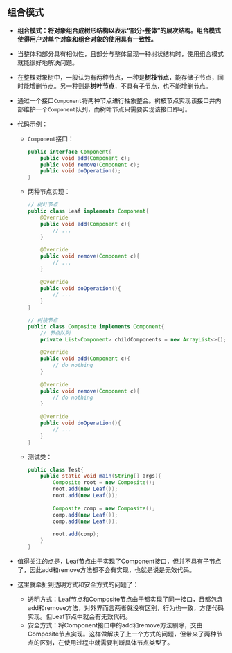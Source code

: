 ## 组合模式

- **组合模式：将对象组合成树形结构以表示“部分-整体”的层次结构。组合模式使得用户对单个对象和组合对象的使用具有一致性。**


- 当整体和部分具有相似性，且部分与整体呈现一种树状结构时，使用组合模式就能很好地解决问题。

- 在整棵对象树中，一般认为有两种节点，一种是**树枝节点**，能存储子节点，同时能增删节点。另一种则是**树叶节点**，不具有子节点，也不能增删节点。

- 通过一个接口`Component`将两种节点进行抽象整合。树枝节点实现该接口并内部维护一个`Component`队列，而树叶节点只需要实现该接口即可。

- 代码示例：

  - `Component`接口：

    ```java
    public interface Component{
        public void add(Component c);
        public void remove(Component c);
        public void doOperation();
    }
    ```

  - 两种节点实现：

    ```java
    // 树叶节点
    public class Leaf implements Component{
        @Override
        public void add(Component c){
            // ...
        }
        
        @Override
        public void remove(Component c){
            // ...
        }
        
        @Override
        public void doOperation(){
            // ...
        }
    }
    
    // 树枝节点
    public class Composite implements Component{
        // 节点队列
        private List<Component> childComponents = new ArrayList<>();
        
        @Override
        public void add(Component c){
            // do nothing
        }
        
        @Override
        public void remove(Component c){
            // do nothing
        }
        
        @Override
        public void doOperation(){
            // ...
        }
    }
    ```

  - 测试类：

    ```java
    public class Test{
        public static void main(String[] args){
            Composite root = new Composite();
            root.add(new Leaf());
            root.add(new Leaf());
            
            Composite comp = new Composite();
            comp.add(new Leaf());
            comp.add(new Leaf());
            
            root.add(comp);
        }
    }
    ```

- 值得关注的点是，Leaf节点由于实现了Component接口，但并不具有子节点了，因此add和remove方法都不会有实现，也就是说是无效代码。

- 这里就牵扯到透明方式和安全方式的问题了：

  - 透明方式：Leaf节点和Composite节点由于都实现了同一接口，且都包含add和remove方法，对外界而言两者就没有区别，行为也一致，方便代码实现。但Leaf节点中就会有无效代码。
  - 安全方式：将Component接口中的add和remove方法剔除，交由Composite节点实现。这样做解决了上一个方式的问题，但带来了两种节点的区别，在使用过程中就需要判断具体节点类型了。